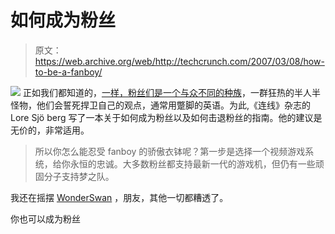 # 如何成为粉丝

> 原文：<https://web.archive.org/web/http://techcrunch.com/2007/03/08/how-to-be-a-fanboy/>

![](img/81eb7fcf94616c3dd3c603a44c4dec46.png)
正如我们都知道的，[一样，粉丝们是一个与众不同的种族](https://web.archive.org/web/20210307100209/http://crunchgear.com/2007/01/26/the-playstation-3-is-the-best-console-ever/)，一群狂热的半人半怪物，他们会誓死捍卫自己的观点，通常用蹩脚的英语。为此,《连线》杂志的 Lore Sjö berg 写了一本关于如何成为粉丝以及如何击退粉丝的指南。他的建议是无价的，非常适用。

> 所以你怎么能忍受 fanboy 的骄傲衣钵呢？第一步是选择一个视频游戏系统，给你永恒的忠诚。大多数粉丝都支持最新一代的游戏机，但仍有一些顽固分子支持梦之队。

我还在摇摆 [WonderSwan](https://web.archive.org/web/20210307100209/http://en.wikipedia.org/wiki/WonderSwan_Color) ，朋友，其他一切都糟透了。

你也可以成为粉丝